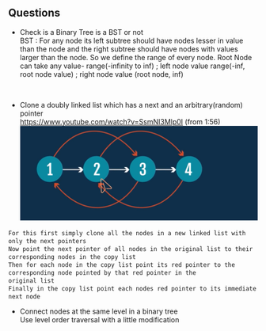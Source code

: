 ## Questions 

- Check is a Binary Tree is a BST or not  
BST : For any node its left subtree should have nodes lesser in value than the node and the right subtree should have nodes with values larger than the node. So we define the range of every node. 
Root Node can take any value- range(-infinity to inf) ; left node value range(-inf, root node value) ; right node value (root node, inf)  
<br>

- Clone a doubly linked list which has a next and an arbitrary(random) pointer    
https://www.youtube.com/watch?v=SsmNI3Mlp0I (from 1:56)  
![alt text](https://github.com/gowrijp/CP/blob/master/Images/Screenshot%20(58).png)
 
 ```
 For this first simply clone all the nodes in a new linked list with only the next pointers
 Now point the next pointer of all nodes in the original list to their corresponding nodes in the copy list
 Then for each node in the copy list point its red pointer to the corresponding node pointed by that red pointer in the
 original list
 Finally in the copy list point each nodes red pointer to its immediate next node 
 ```
 - Connect nodes at the same level in a binary tree  
 Use level order traversal with a little modification
 
